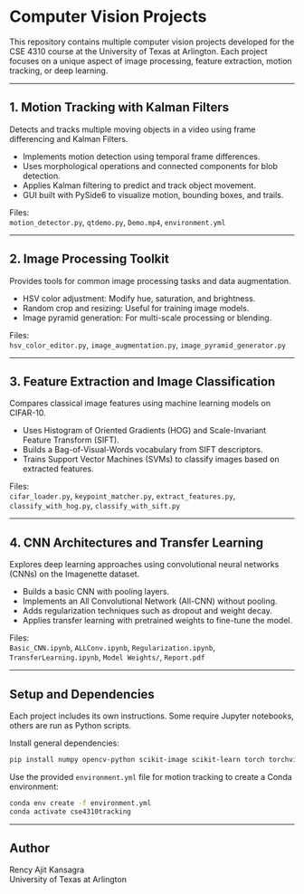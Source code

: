 # Computer Vision Projects 

This repository contains multiple computer vision projects developed for the CSE 4310 course at the University of Texas at Arlington. Each project focuses on a unique aspect of image processing, feature extraction, motion tracking, or deep learning.

---

## 1. Motion Tracking with Kalman Filters

Detects and tracks multiple moving objects in a video using frame differencing and Kalman Filters.

- Implements motion detection using temporal frame differences.
- Uses morphological operations and connected components for blob detection.
- Applies Kalman filtering to predict and track object movement.
- GUI built with PySide6 to visualize motion, bounding boxes, and trails.

Files:  
`motion_detector.py`, `qtdemo.py`, `Demo.mp4`, `environment.yml`

---

## 2. Image Processing Toolkit

Provides tools for common image processing tasks and data augmentation.

- HSV color adjustment: Modify hue, saturation, and brightness.
- Random crop and resizing: Useful for training image models.
- Image pyramid generation: For multi-scale processing or blending.

Files:  
`hsv_color_editor.py`, `image_augmentation.py`, `image_pyramid_generator.py`

---

## 3. Feature Extraction and Image Classification

Compares classical image features using machine learning models on CIFAR-10.

- Uses Histogram of Oriented Gradients (HOG) and Scale-Invariant Feature Transform (SIFT).
- Builds a Bag-of-Visual-Words vocabulary from SIFT descriptors.
- Trains Support Vector Machines (SVMs) to classify images based on extracted features.

Files:  
`cifar_loader.py`, `keypoint_matcher.py`, `extract_features.py`, `classify_with_hog.py`, `classify_with_sift.py`

---

## 4. CNN Architectures and Transfer Learning

Explores deep learning approaches using convolutional neural networks (CNNs) on the Imagenette dataset.

- Builds a basic CNN with pooling layers.
- Implements an All Convolutional Network (All-CNN) without pooling.
- Adds regularization techniques such as dropout and weight decay.
- Applies transfer learning with pretrained weights to fine-tune the model.

Files:  
`Basic_CNN.ipynb`, `ALLConv.ipynb`, `Regularization.ipynb`, `TransferLearning.ipynb`, `Model Weights/`, `Report.pdf`

---

## Setup and Dependencies

Each project includes its own instructions. Some require Jupyter notebooks, others are run as Python scripts.

Install general dependencies:

```bash
pip install numpy opencv-python scikit-image scikit-learn torch torchvision pytorch-lightning pyside6 tqdm
```

Use the provided `environment.yml` file for motion tracking to create a Conda environment:

```bash
conda env create -f environment.yml
conda activate cse4310tracking
```

---

## Author

Rency Ajit Kansagra  
University of Texas at Arlington
